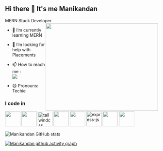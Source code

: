 ## Hi there 👋 It's me Manikandan

MERN Stack Developer
<img align="right" width="370" height="290" src="https://i.pinimg.com/originals/47/f0/34/47f0342cec72b800463bf003eac1257e.gif">
                                                
- 🌱 I’m currently learning MERN

- 🤔 I’m looking for help with Placements 

- 📫 How to reach me :
<br />  [<img src="https://img.shields.io/badge/LinkedIn-0077B5?style=for-the-badge&logo=linkedin&logoColor=white" />](https://www.linkedin.com/in/manikandan-ak/)

- 😄 Pronouns: Techie



### I code in
   <img height="50" width="50" src="https://img.icons8.com/color/48/000000/html-5.png" /> <img height="50" width="50" src="https://img.icons8.com/color/48/000000/css3.png" />  <img width="48" height="48" src="https://img.icons8.com/color/48/tailwindcss.png" alt="tailwindcss"/>
<img height="50" width="50" src="https://img.icons8.com/color/48/000000/javascript.png"/>   <img height="50" width="50" src="https://img.icons8.com/color/48/000000/mongodb.png"/>  <img width="50" height="50" src="https://img.icons8.com/nolan/64/express-js.png" alt="express-js"/>  <img height="50" width="50" src="https://img.icons8.com/color/48/000000/react-native.png"/> 
 <img height="50" width="50" src="https://img.icons8.com/color/48/000000/nodejs.png"/>





![Manikandan GitHub stats](https://github-readme-stats.vercel.app/api?username=manikandan-a-k&theme=dark&show_icons=true&&hide=issues,contribs)



[![Manikandan github activity graph](https://github-readme-activity-graph.vercel.app/graph?username=manikandan-a-l&bg_color=000000&color=ffffff&line=51f565&point=ffffff&area=true&hide_border=true)](https://github.com/ashutosh00710/github-readme-activity-graph)


  
